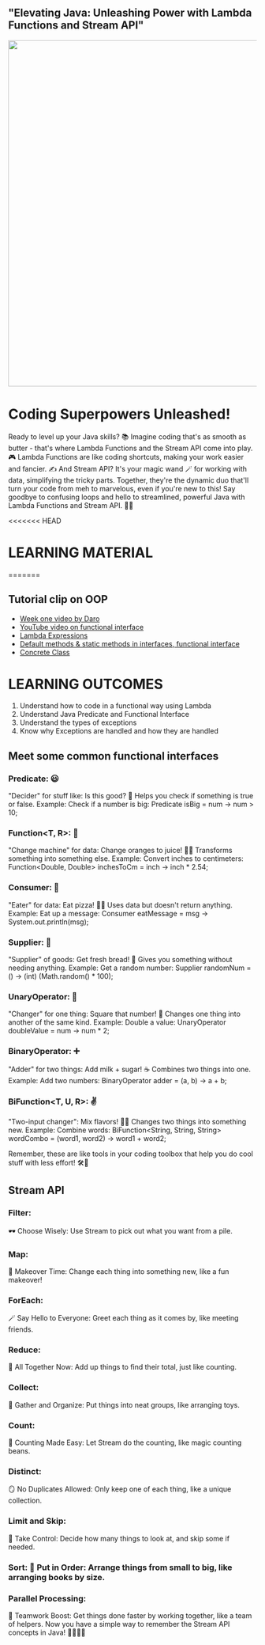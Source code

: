 ## "Elevating Java: Unleashing Power with Lambda Functions and Stream API"


<img src="https://i0.wp.com/i.imgur.com/rtjKUji.png?resize=840%2C509&ssl=1" height=700> 


# Coding Superpowers Unleashed!

Ready to level up your Java skills? 📚 Imagine coding that's as smooth as butter - that's where Lambda Functions and the Stream API come into play. 🎮 Lambda Functions are like coding shortcuts, making your work easier and fancier. ✍️ And Stream API? It's your magic wand 🪄 for working with data, simplifying the tricky parts. Together, they're the dynamic duo that'll turn your code from meh to marvelous, even if you're new to this! Say goodbye to confusing loops and hello to streamlined, powerful Java with Lambda Functions and Stream API. 🎩🔮


<<<<<<< HEAD
# LEARNING MATERIAL
=======
## Tutorial clip on OOP 
+ [Week one video by Daro]()
+ [YouTube video on functional interface](https://www.youtube.com/watch?v=VRpHdSFWGPs)
+ [Lambda Expressions](https://howtodoinjava.com/java-8-tutorial/)
+ [Default methods & static methods in interfaces, functional interface](https://www.javatpoint.com/exception-handling-in-java)
+ [Concrete Class](https://medium.com/heuristics/interface-vs-abstract-class-vs-concrete-class-196f20c3af9a)
 
# LEARNING OUTCOMES
1. Understand how to code in a functional way using Lambda 
2. Understand Java Predicate and Functional Interface 
3. Understand the types of exceptions 
4. Know why Exceptions are handled and how they are handled 

## Meet some common functional interfaces 

### Predicate<T>: 😃
"Decider" for stuff like: Is this good? 🤔
Helps you check if something is true or false.
Example: Check if a number is big: Predicate<Integer> isBig = num -> num > 10;

### Function<T, R>: 🔄
"Change machine" for data: Change oranges to juice! 🍊🥤
Transforms something into something else.
Example: Convert inches to centimeters: Function<Double, Double> inchesToCm = inch -> inch * 2.54;

### Consumer<T>: 🍔
"Eater" for data: Eat pizza! 🍕😋
Uses data but doesn't return anything.
Example: Eat up a message: Consumer<String> eatMessage = msg -> System.out.println(msg);

### Supplier<T>: 🛒
"Supplier" of goods: Get fresh bread! 🥖
Gives you something without needing anything.
Example: Get a random number: Supplier<Integer> randomNum = () -> (int) (Math.random() * 100);

### UnaryOperator<T>: 🔢
"Changer" for one thing: Square that number! 🤯
Changes one thing into another of the same kind.
Example: Double a value: UnaryOperator<Integer> doubleValue = num -> num * 2;

### BinaryOperator<T>: ➕
"Adder" for two things: Add milk + sugar! ☕
Combines two things into one.
Example: Add two numbers: BinaryOperator<Integer> adder = (a, b) -> a + b;

### BiFunction<T, U, R>: ✌️
"Two-input changer": Mix flavors! 🍦🍫
Changes two things into something new.
Example: Combine words: BiFunction<String, String, String> wordCombo = (word1, word2) -> word1 + word2;

Remember, these are like tools in your coding toolbox that help you do cool stuff with less effort! 🛠️🚀

## Stream API
### Filter: 
🕶️ Choose Wisely: Use Stream to pick out what you want from a pile.

### Map: 
🎨 Makeover Time: Change each thing into something new, like a fun makeover!

### ForEach: 
🪄 Say Hello to Everyone: Greet each thing as it comes by, like meeting friends.

### Reduce: 
🧮 All Together Now: Add up things to find their total, just like counting.

### Collect:
🧺 Gather and Organize: Put things into neat groups, like arranging toys.

### Count:
🔢 Counting Made Easy: Let Stream do the counting, like magic counting beans.

### Distinct: 
🪞 No Duplicates Allowed: Only keep one of each thing, like a unique collection.

### Limit and Skip:
🚧 Take Control: Decide how many things to look at, and skip some if needed.

### Sort: 🎯 Put in Order: Arrange things from small to big, like arranging books by size.

### Parallel Processing:
🤝 Teamwork Boost: Get things done faster by working together, like a team of helpers.
Now you have a simple way to remember the Stream API concepts in Java! 🌟🚀🧙‍♂️












